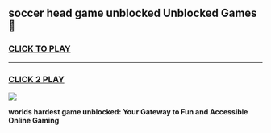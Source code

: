 
## soccer head game unblocked Unblocked Games👋
<h3>
<a href="https://premium.freeplayer.one?title=soccer_head_game_unblocked&ref=16F">CLICK TO PLAY</a></h3>
<hr>

<h3>
<a href="https://premium.freeplayer.one?title=soccer_head_game_unblocked&ref=16F">CLICK 2 PLAY</a>
  
</h3>

<a href="https://premium.freeplayer.one?title=soccer_head_game_unblocked&ref=16F/"><img src="https://clearcache.store/games.png"></a>


**worlds hardest game unblocked: Your Gateway to Fun and Accessible Online Gaming**
